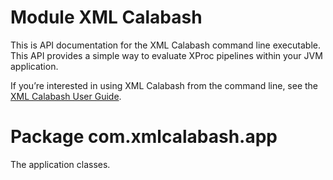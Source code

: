 # Module XML Calabash

This is API documentation for the XML Calabash command line executable. This
API provides a simple way to evaluate XProc pipelines within your JVM application.

If you’re interested in using XML Calabash from the command line, see the
[XML Calabash User Guide](http://docs.xmlcalabash.com/).

# Package com.xmlcalabash.app

The application classes.



